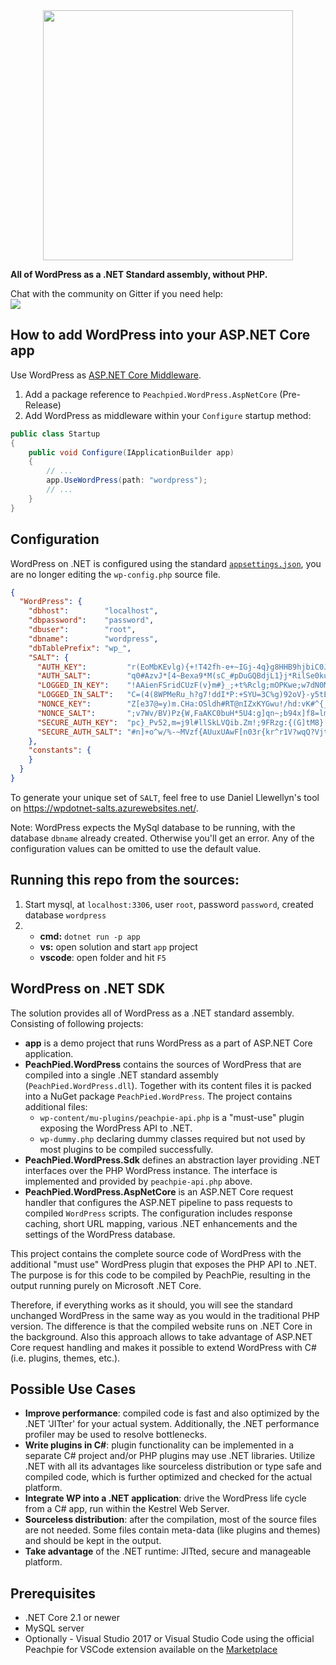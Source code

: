 <img src="https://upload.wikimedia.org/wikipedia/commons/thumb/2/20/WordPress_logo.svg/2000px-WordPress_logo.svg.png" width="400" style="display: block;margin-left: auto;margin-right: auto;"/>

**All of WordPress as a .NET Standard assembly, without PHP.**

Chat with the community on Gitter if you need help:  
  <a href="https://gitter.im/iolevel/peachpie"><img src="https://badges.gitter.im/iolevel/peachpie.svg"></a>

## How to add WordPress into your ASP.NET Core app

Use WordPress as [ASP.NET Core Middleware](https://docs.microsoft.com/en-us/aspnet/core/fundamentals/middleware/?view=aspnetcore-2.2).

1. Add a package reference to `Peachpied.WordPress.AspNetCore` (Pre-Release)
2. Add WordPress as middleware within your `Configure` startup method:

```C#
public class Startup
{
    public void Configure(IApplicationBuilder app)
    {
        // ...
        app.UseWordPress(path: "wordpress");
        // ...
    }
}
```

## Configuration

WordPress on .NET is configured using the standard [`appsettings.json`](https://docs.microsoft.com/en-us/aspnet/core/fundamentals/configuration/), you are no longer editing the `wp-config.php` source file.

```json
{
  "WordPress": {
    "dbhost":        "localhost",
    "dbpassword":    "password",
    "dbuser":        "root",
    "dbname":        "wordpress",
    "dbTablePrefix": "wp_",
    "SALT": {
      "AUTH_KEY":         "r(EoMbKEvlg){+!T42fh-e+~IGj-4q}g8HHB9hjbiC0J*ySU1Y*3z[3c}F;6=TA5",
      "AUTH_SALT":        "q0#AzvJ*[4~Bexa9*M(sC_#pDuGQBdjL1}j*RilSe0ku]P~KuTir[7PxjE:4)_zR",
      "LOGGED_IN_KEY":    "!AAienFSridCUzF(v}m#}_;+t%Rclg;mOPKwe;w7dN0M{d,]?8V+TRW_UG)tSswa",
      "LOGGED_IN_SALT":   "C=(4(8WPMeRu_h?g7!ddI*P:+SYU=3C%g)92oV}-y5tE0r?DHWl!fjPOp=bjx2YJ",
      "NONCE_KEY":        "Z[e37@=y)m.CHa:OSldh#RT@nIZxKYGwu!/hd:vK#^{_Ec7e{KNb(G.8ch/MkH(d",
      "NONCE_SALT":       ";v7Wv/BV)Pz{W,FaAKC0buH*5U4:g]qn~;b94x]f8=lm6!yyYSbW5*2y*kRXXEF5",
      "SECURE_AUTH_KEY":  "pc}_Pv52,m=j9l#llSkLVQib.Zm!;9FRzg:{(G]tM8}[}]pPDwB4k{xV+!e)9lmR",
      "SECURE_AUTH_SALT": "#n]+o^w/%-~MVzf{AUuxUAwF[n03r{kr^r1V?wqQ?Vjt}!0HSkCB-):u-ra1%tB="
    },
    "constants": {
    }
  }
}
```

To generate your unique set of `SALT`, feel free to use Daniel Llewellyn's tool on https://wpdotnet-salts.azurewebsites.net/.

Note: WordPress expects the MySql database to be running, with the database `dbname` already created. Otherwise you'll get an error. Any of the configuration values can be omitted to use the default value.

## Running this repo from the sources:

1. Start mysql, at `localhost:3306`, user `root`, password `password`, created database `wordpress`
2.
    - **cmd:** `dotnet run -p app`
    - **vs:** open solution and start `app` project
    - **vscode**: open folder and hit `F5`


## WordPress on .NET SDK

The solution provides all of WordPress as a .NET standard assembly. Consisting of following projects:

- **app** is a demo project that runs WordPress as a part of ASP.NET Core application.
- **PeachPied.WordPress** contains the sources of WordPress that are compiled into a single .NET standard assembly (`PeachPied.WordPress.dll`). Together with its content files it is packed into a NuGet package `PeachPied.WordPress`. The project contains additional files:
  - `wp-content/mu-plugins/peachpie-api.php` is a "must-use" plugin exposing the WordPress API to .NET.
  - `wp-dummy.php` declaring dummy classes required but not used by most plugins to be compiled successfully.
- **PeachPied.WordPress.Sdk** defines an abstraction layer providing .NET interfaces over the PHP WordPress instance. The interface is implemented and provided by `peachpie-api.php` above.
- **PeachPied.WordPress.AspNetCore** is an ASP.NET Core request handler that configures the ASP.NET pipeline to pass requests to compiled `WordPress` scripts. The configuration includes response caching, short URL mapping, various .NET enhancements and the settings of the WordPress database.

This project contains the complete source code of WordPress with the additional "must use" WordPress plugin that exposes the PHP API to .NET. The purpose is for this code to be compiled by PeachPie, resulting in the output running purely on Microsoft .NET Core. 

Therefore, if everything works as it should, you will see the standard unchanged WordPress in the same way as you would in the traditional PHP version. The difference is that the compiled website runs on .NET Core in the background. Also this approach allows to take advantage of ASP.NET Core request handling and makes it possible to extend WordPress with C# (i.e. plugins, themes, etc.).

## Possible Use Cases

- **Improve performance**: compiled code is fast and also optimized by the .NET 'JITter' for your actual system. Additionally, the .NET performance profiler may be used to resolve bottlenecks.
- **Write plugins in C#**: plugin functionality can be implemented in a separate C# project and/or PHP plugins may use .NET libraries. Utilize .NET with all its advantages like sourceless distribution or type safe and compiled code, which is further optimized and checked for the actual platform.
- **Integrate WP into a .NET application**: drive the WordPress life cycle from a C# app, run within the Kestrel Web Server.
- **Sourceless distribution**: after the compilation, most of the source files are not needed. Some files contain meta-data (like plugins and themes) and should be kept in the output.
- **Take advantage** of the .NET runtime: JITted, secure and manageable platform.

## Prerequisites

- .NET Core 2.1 or newer
- MySQL server
- Optionally - Visual Studio 2017 or Visual Studio Code using the official Peachpie for VSCode extension available on the [Marketplace](https://marketplace.visualstudio.com/items?itemName=iolevel.peachpie-vscode)
